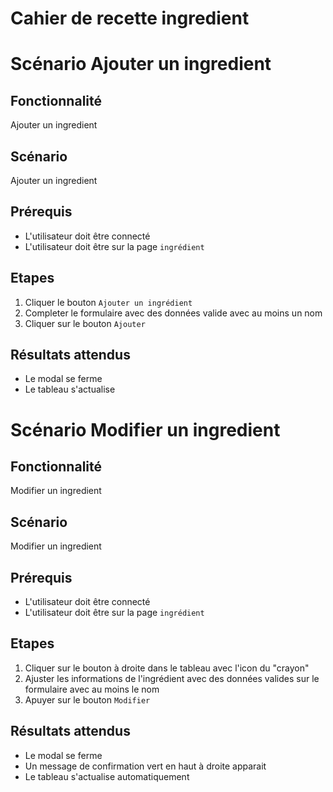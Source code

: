 # Cahier de recette ingredient

# Scénario Ajouter un ingredient

## Fonctionnalité
Ajouter un ingredient

## Scénario
Ajouter un ingredient

## Prérequis
- L'utilisateur doit être connecté
- L'utilisateur doit être sur la page `ingrédient`

## Etapes
1) Cliquer le bouton `Ajouter un ingrédient`
2) Completer le formulaire avec des données valide avec au moins un nom
3) Cliquer sur le bouton `Ajouter`

## Résultats attendus
- Le modal se ferme
- Le tableau s'actualise

# Scénario Modifier un ingredient

## Fonctionnalité
Modifier un ingredient

## Scénario
Modifier un ingredient

## Prérequis
- L'utilisateur doit être connecté
- L'utilisateur doit être sur la page `ingrédient`

## Etapes
1) Cliquer sur le bouton à droite dans le tableau avec l'icon du "crayon"
2) Ajuster les informations de l'ingrédient avec des données valides sur le formulaire avec au moins le nom
3) Apuyer sur le bouton `Modifier`

## Résultats attendus
- Le modal se ferme
- Un message de confirmation vert en haut à droite apparait
- Le tableau s'actualise automatiquement
